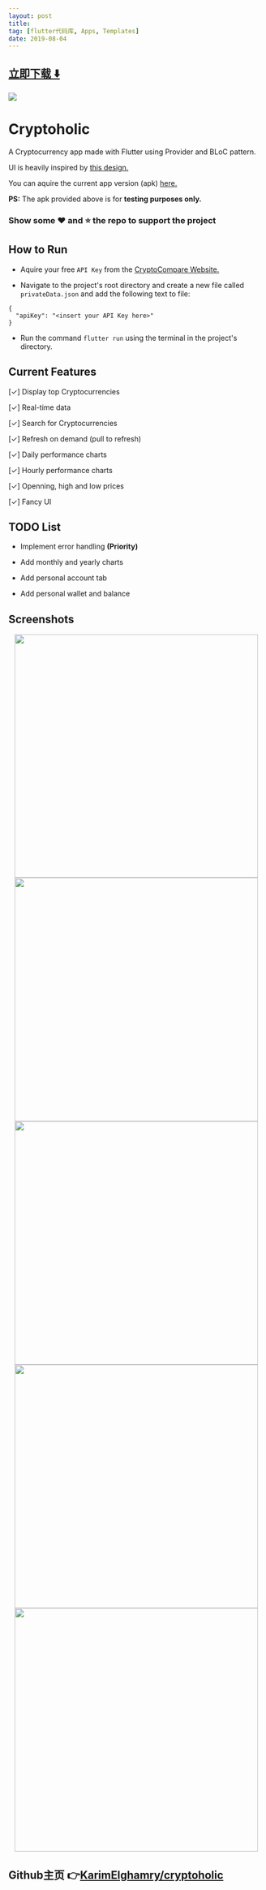 ```yaml
---
layout: post
title:  
tag: [flutter代码库, Apps, Templates]
date: 2019-08-04
---
```


 


## [立即下载 ️⬇️ ](https://codeload.github.com/KarimElghamry/cryptoholic/zip/master) 


 
![](https://flutterawesome.com/content/images/2019/07/cryptoholic.jpg)
 
>
> 
>

 
# Cryptoholic

A Cryptocurrency app made with Flutter using Provider and BLoC pattern.

UI is heavily inspired by <a href="https://dribbble.com/shots/5592695-Cryptocurrency-App-Ui/attachments/1209351">this design.</a>

You can aquire the current app version (apk) <a href="https://github.com/KarimElghamry/cryptoholic/releases/tag/v0.5-beta">here.</a>

<b>PS:</b> The apk provided above is for <b>testing purposes only.</b> 

### Show some :heart: and :star: the repo to support the project

## How to Run
- Aquire your free `API Key` from the <a href="https://min-api.cryptocompare.com/">CryptoCompare Website.<a>

- Navigate to the project's root directory and create a new file called `privateData.json` and add the following text to file:
```
{
  "apiKey": "<insert your API Key here>"
}
```

- Run the command `flutter run` using the terminal in the project's directory.

## Current Features

[✓] Display top Cryptocurrencies

[✓] Real-time data

[✓] Search for Cryptocurrencies

[✓] Refresh on demand (pull to refresh)

[✓] Daily performance charts

[✓] Hourly performance charts

[✓] Openning, high and low prices

[✓] Fancy UI


## TODO List

- Implement error handling <b>(Priority)</b>

- Add monthly and yearly charts

- Add personal account tab

- Add personal wallet and balance


## Screenshots

<p align="center"><img height="480px" src="https://github.com/KarimElghamry/cryptoholic/blob/master/screenshots/C1.png?raw=true"/> <img height="480px" src="https://github.com/KarimElghamry/cryptoholic/blob/master/screenshots/C2.png?raw=true"/> <img height="480px" src="https://github.com/KarimElghamry/cryptoholic/blob/master/screenshots/C5.png?raw=true"/> <img height="480px" src="https://github.com/KarimElghamry/cryptoholic/blob/master/screenshots/C3.png?raw=true"/> <img height="480px" src="https://github.com/KarimElghamry/cryptoholic/blob/master/screenshots/C4.png?raw=true"/></p>

## Github主页 👉[KarimElghamry/cryptoholic](https://github.com/KarimElghamry/cryptoholic)